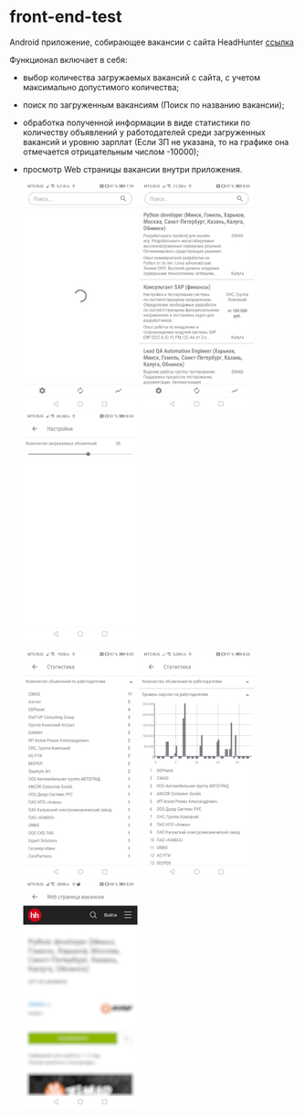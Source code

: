 # front-end-test
Android приложение, собирающее вакансии с сайта HeadHunter [ссылка](https://kaluga.hh.ru/search/vacancy?L_is_autosearch=false&area=43&clusters=true&enable_snippets=true&no_magic=true&specialization=1.221&page=) 

Функционал включает в себя:
- выбор количества загружаемых вакансий с сайта, с учетом максимально допустимого количества;
- поиск по загруженным вакансиям (Поиск по названию вакансии);
- обработка полученной информации в виде статистики по количеству объявлений у работодателей среди загруженных вакансий и уровню зарплат 
  (Если ЗП не указана, то на графике она отмечается отрицательным числом -10000);
- просмотр Web страницы вакансии внутри приложения.
  
  
    ![Загрузка](https://github.com/DERVdice/front-end-test/blob/master/images/loading.jpg) 
![Главный экран](https://github.com/DERVdice/front-end-test/blob/master/images/main_view.jpg) 
![Настройки](https://github.com/DERVdice/front-end-test/blob/master/images/settings_view.jpg)

    ![Статистика 1](https://github.com/DERVdice/front-end-test/blob/master/images/statisitc_1.jpg) 
![Статистика 2](https://github.com/DERVdice/front-end-test/blob/master/images/statistic_2.jpg) 
![Web страница](https://github.com/DERVdice/front-end-test/blob/master/images/web_page.jpg)
